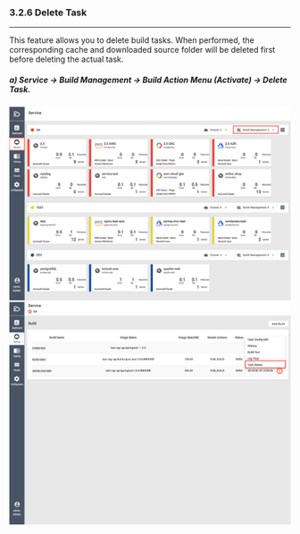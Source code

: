 ### 3.2.6 Delete Task

---

This feature allows you to delete build tasks. When performed, the corresponding cache and downloaded source folder will be deleted first before deleting the actual task.

##### **a\) Service → Build Management → Build Action Menu \(Activate\) → Delete Task.**
![](/assets/EN/2.5/3.2.6_1.png)![](/assets/EN/2.5/3.2.6_2.png)



